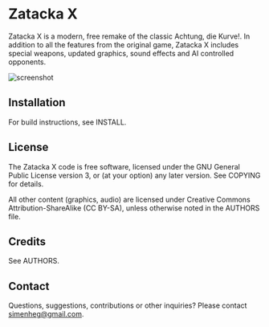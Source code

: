 # Zatacka X
Zatacka X is a modern, free remake of the classic Achtung, die Kurve!. In
addition to all the features from the original game, Zatacka X includes
special weapons, updated graphics, sound effects and AI controlled
opponents.

![screenshot](http://folk.uio.no/simenheg/zatackax_small.png)

## Installation
For build instructions, see INSTALL.

## License
The Zatacka X code is free software, licensed under the GNU General Public
License version 3, or (at your option) any later version. See COPYING for
details.

All other content (graphics, audio) are licensed under Creative Commons
Attribution-ShareAlike (CC BY-SA), unless otherwise noted in the AUTHORS
file.

## Credits
See AUTHORS.

## Contact
Questions, suggestions, contributions or other inquiries? Please contact
simenheg@gmail.com.
